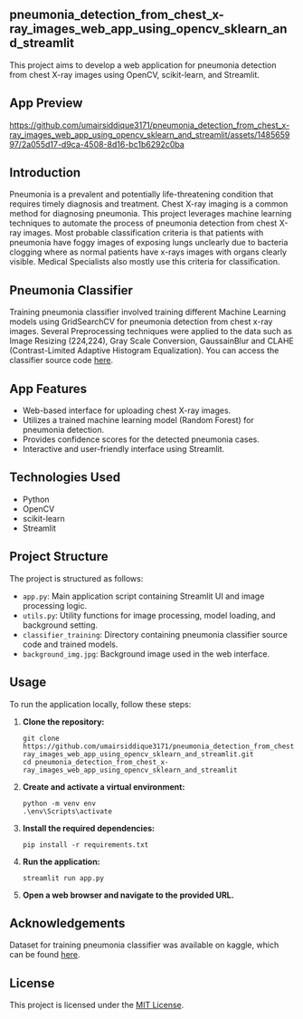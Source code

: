 ## pneumonia_detection_from_chest_x-ray_images_web_app_using_opencv_sklearn_and_streamlit
This project aims to develop a web application for pneumonia detection from chest X-ray images using OpenCV, scikit-learn, and Streamlit.

## App Preview
https://github.com/umairsiddique3171/pneumonia_detection_from_chest_x-ray_images_web_app_using_opencv_sklearn_and_streamlit/assets/148565997/2a055d17-d9ca-4508-8d16-bc1b6292c0ba

## Introduction
Pneumonia is a prevalent and potentially life-threatening condition that requires timely diagnosis and treatment. Chest X-ray imaging is a common method for diagnosing pneumonia. This project leverages machine learning techniques to automate the process of pneumonia detection from chest X-ray images. Most probable classification criteria is that patients with pneumonia have foggy images of exposing lungs unclearly due to bacteria clogging where as normal patients have x-rays images with organs clearly visible. Medical Specialists also mostly use this criteria for classification.

## Pneumonia Classifier
Training pneumonia classifier involved training different Machine Learning models using GridSearchCV for pneumonia detection from chest x-ray images. Several Preprocessing techniques were applied to the data such as Image Resizing (224,224), Gray Scale Conversion, GaussainBlur and CLAHE (Contrast-Limited Adaptive Histogram Equalization). You can access the classifier source code [here](https://github.com/umairsiddique3171/Machine-Learning-Projects/tree/main/pneumonia_detection_from_chest_x-ray_images).

## App Features
- Web-based interface for uploading chest X-ray images.
- Utilizes a trained machine learning model (Random Forest) for pneumonia detection.
- Provides confidence scores for the detected pneumonia cases.
- Interactive and user-friendly interface using Streamlit.

## Technologies Used
- Python
- OpenCV
- scikit-learn
- Streamlit

## Project Structure
The project is structured as follows:
- `app.py`: Main application script containing Streamlit UI and image processing logic.
- `utils.py`: Utility functions for image processing, model loading, and background setting.
- `classifier_training`: Directory containing pneumonia classifier source code and trained models.
- `background_img.jpg`: Background image used in the web interface.

## Usage

To run the application locally, follow these steps:

1. **Clone the repository:**
   ```
   git clone https://github.com/umairsiddique3171/pneumonia_detection_from_chest_x-ray_images_web_app_using_opencv_sklearn_and_streamlit.git
   cd pneumonia_detection_from_chest_x-ray_images_web_app_using_opencv_sklearn_and_streamlit
   ```
2. **Create and activate a virtual environment:**
   ```
   python -m venv env
   .\env\Scripts\activate
   ```
3. **Install the required dependencies:**

   ```
   pip install -r requirements.txt
   ```
4. **Run the application:**
   ```
   streamlit run app.py
   ```
5. **Open a web browser and navigate to the provided URL.**

## Acknowledgements
Dataset for training pneumonia classifier was available on kaggle, which can be found [here](https://www.kaggle.com/datasets/paultimothymooney/chest-xray-pneumonia?resource=download).

## License

This project is licensed under the [MIT License](https://github.com/umairsiddique3171/pneumonia_detection_from_chest_x-ray_images_web_app_using_opencv_sklearn_and_streamlit/blob/main/LICENSE).
